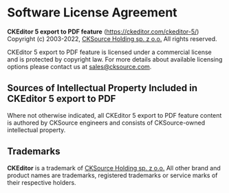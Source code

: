 Software License Agreement
==========================

**CKEditor 5 export to PDF feature** (https://ckeditor.com/ckeditor-5/)<br>
Copyright (c) 2003-2022, [CKSource Holding sp. z o.o.](https://cksource.com) All rights reserved.

CKEditor 5 export to PDF feature is licensed under a commercial license and is protected by copyright law.
For more details about available licensing options please contact us at sales@cksource.com.

Sources of Intellectual Property Included in CKEditor 5 export to PDF
---------------------------------------------------------------------

Where not otherwise indicated, all CKEditor 5 export to PDF feature content is authored by CKSource engineers and consists of CKSource-owned intellectual property.

Trademarks
----------

**CKEditor** is a trademark of [CKSource Holding sp. z o.o.](https://cksource.com) All other brand and product names are trademarks, registered trademarks or service marks of their respective holders.
